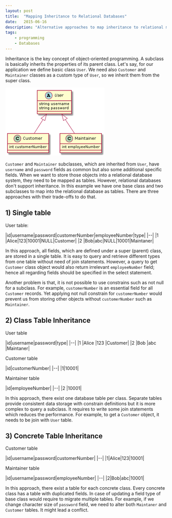 ```yaml
---
layout: post
title:  "Mapping Inheritance to Relational Databases"
date:   2015-06-16
description: "Alternative approaches to map inheritance to relational model"
tags:
    - programming
    - Databases
---
```


Inheritance is the key concept of object-oriented programming.
A subclass is basically inherits the properties of its parent class.
Let's say, for our application we define basic class `User`.
We need also `Customer` and `Maintainer` classes as a custom type of `User`,
so we inherit them from the super class.


![Domain Object Model for inheritance mapping](/images/inheritance-map.png)


<!--
abstract User {
  string username
  string password
}

class Customer{
  int customerNumber
}

class Maintainer{
  int employeeNumber
}
User <|-down- Customer
User <|-down- Maintainer -->

`Customer` and `Maintainer` subclasses, which are inherited from `User`,
have `username` and `password` fields as common but also some additional specific fields.
When we want to store those objects into a relational database system,
they need to be mapped as tables.
However, relational databases don't support inheritance.
In this example we have one base class and two subclasses to map into the relational database as tables.
There are three approaches with their trade-offs to do that.

## 1) Single table

User table:

|id|username|password|customerNumber|employeeNumber|type|
|--|
|1 |Alice|123|10001|NULL|Customer|
|2 |Bob|abc|NULL|10001|Maintaner|

In this approach, all fields, which are defined under a super (parent) class, are stored in a single table.
It is easy to query and retrieve different types from one table without need of join statements.
However, a query to get `Customer` class object would also return irrelevant `employeeNumber` field;
hence all regarding fields should be specified in the select statement.

Another problem is that, it is not possible to use constrains such as not null for a subclass.
For example, `customerNumber` is an essential field for all `Customer` records.
Yet applying not null constrain for `customerNumber` would prevent us from storing other objects without `customerNumber` such as `Maintainer`.

## 2) Class Table Inheritance

User table

|id|username|password|type|
|--|
|1 |Alice   |123     |Customer|
|2 |Bob     |abc     |Maintaner|

Customer table

|id|customerNumber|
|--|
|1|10001|

Maintainer table

|id|employeeNumber|
|--|
|2 |10001|

In this approach, there exist one database table per class.
Separate tables provide consistent data storage with constrain definitions but it is more complex to query a subclass.
It requires to write some join statements which reduces the performance.
For example, to get a `Customer` object, it needs to be join with `User` table.


## 3) Concrete Table Inheritance

Customer table

|id|username|password|customerNumber|
|--|
|1|Alice|123|10001|

Maintainer table

|id|username|password|employeeNumber|
|--|
|2|Bob|abc|10001|

In this approach, there exist a table for each concrete class.
Every concrete class has a table with duplicated fields.
In case of updating a field type of base class would require to migrate multiple tables.
For example, if we change character size of `password` field, we need to alter both `Maintaner` and `Customer` tables.
It might lead a conflict.
